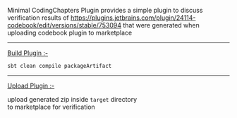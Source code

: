 Minimal CodingChapters Plugin provides a
simple plugin to discuss verification results
of https://plugins.jetbrains.com/plugin/24114-codebook/edit/versions/stable/753094
that were generated when uploading codebook plugin to marketplace

---

<ins>Build Plugin :-</ins>

`sbt clean compile packageArtifact`

---

<ins>Upload Plugin :-</ins>

upload generated zip inside `target` directory   
to marketplace for verification